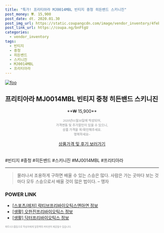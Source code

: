 ```yaml
--- 
title: "특가! 프리티아라 MJ0014MBL 빈티지 중청 히든밴드 스키니진" 
post_money: ₩. 15,900 
post_date: dt. 2020.01.30 
post_img_url: https://static.coupangcdn.com/image/vendor_inventory/4feb/ab67e6c73a8e7d69d954c360eec4b38fbe20ef7ff353629a827a2a1a2aa6.jpg 
post_link_url: https://coupa.ng/bnFtgU 
categories: 
  - vendor_inventory 
tags: 
  - 빈티지 
  - 중청 
  - 히든밴드 
  - 스키니진 
  - MJ0014MBL 
  - 프리티아라 
--- 
```

[![foo](https://static.coupangcdn.com/image/vendor_inventory/4feb/ab67e6c73a8e7d69d954c360eec4b38fbe20ef7ff353629a827a2a1a2aa6.jpg)](https://coupa.ng/bnFtgU) 

## 프리티아라 MJ0014MBL 빈티지 중청 히든밴드 스키니진 
<p style="text-align: center;">**₩ 15,900**</p> 
<p style="text-align: center;"><span style="color: #898c8f; font-family: Georgia,Times,serif; font-size: 0.75em;">2020년01월30일에 작성되어, <br>가격변동 및 추가할인이 있을 수 있으니,<br> 상품 가격을 꼭!확인해주세요.<br>행복하세요~</span> 
</p>	 
<div markdown="0" style="text-align: center;"><a href="https://coupa.ng/bnFtgU" class="btn btn--success">상품가격 및 후기 보러가기</a></div> 
<br><br> 
  #빈티지 #중청 #히든밴드 #스키니진 #MJ0014MBL #프리티아라 
<hr> 

> 물러나서 조용하게 구하면 배울 수 있는 스승은 많다. 사람은 가는 곳마다 보는 것마다 모두 스승으로서 배울 것이 많은 법이다.  – 맹자 


### POWER LINK

* <a href="https://blog.naver.com/fasyy4321/221760601580" target="_blank"> [스포츠/레저] 락티브프리바이오틱스앤아연 정보 </a>
* <a href="https://blog.naver.com/fasyy4321/221759486367" target="_blank"> [생활] 오한진프리바이오틱스 정보 </a>
* <a href="https://blog.naver.com/santokki14/221766479876" target="_blank"> [생활] 닥터프리바이오틱스 정보 </a>

<span style="color: #898c8f; font-family: Georgia,Times,serif; font-size: 0.55em;">파트너스활동으로 작성자에게 일정액의 커미션이 제공될수 있습니다.</span> 
